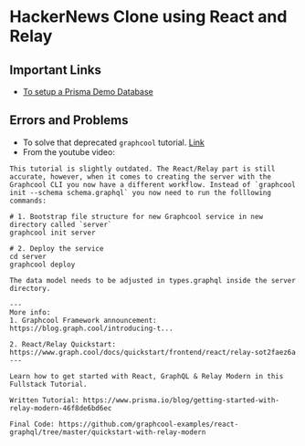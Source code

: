 # HackerNews Clone using React and Relay

## Important Links

- [To setup a Prisma Demo Database](https://www.prisma.io/docs/get-started/01-setting-up-prisma-demo-server-JAVASCRIPT-a001/)

## Errors and Problems

- To solve that deprecated `graphcool` tutorial. [Link](https://www.graph.cool/docs/quickstart/frontend/react/relay-sot2faez6a)
- From the youtube video:

```
This tutorial is slightly outdated. The React/Relay part is still accurate, however, when it comes to creating the server with the Graphcool CLI you now have a different workflow. Instead of `graphcool init --schema schema.graphql` you now need to run the folllowing commands:

# 1. Bootstrap file structure for new Graphcool service in new directory called `server`
graphcool init server

# 2. Deploy the service
cd server
graphcool deploy

The data model needs to be adjusted in types.graphql inside the server directory.

---
More info:
1. Graphcool Framework announcement: https://blog.graph.cool/introducing-t...

2. React/Relay Quickstart: https://www.graph.cool/docs/quickstart/frontend/react/relay-sot2faez6a
---

Learn how to get started with React, GraphQL & Relay Modern in this Fullstack Tutorial.

Written Tutorial: https://www.prisma.io/blog/getting-started-with-relay-modern-46f8de6bd6ec

Final Code: https://github.com/graphcool-examples/react-graphql/tree/master/quickstart-with-relay-modern
```
